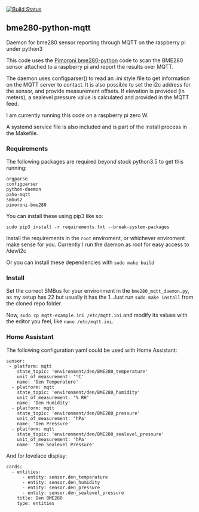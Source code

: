 [![Build Status](https://travis-ci.org/Scott8586/bme280-python-mqtt.svg?branch=master)](https://travis-ci.org/Scott8586/bme280-python-mqtt)

## bme280-python-mqtt
Daemon for bme280 sensor reporting through MQTT on the raspberry pi under python3

This code uses the [Pimoroni bme280-python](https://github.com/pimoroni/bme280-python) code to scan the BME280 sensor attached to a raspberry pi and report the results over MQTT.

The daemon uses configparser() to read an .ini style file to get information on the MQTT server to contact.
It is also possible to set the i2c address for the sensor, and provide measurement offsets.
If elevation is provided (in meters), a sealevel pressure value is calculated and provided in the MQTT feed.

I am currently running this code on a raspberry pi zero W.

A systemd service file is also included and is part of the install process in the Makefile.

### Requirements

The following packages are required beyond stock python3.5 to get this running:

	argparse
	configparser
	python-daemon
	paho-mqtt
	smbus2
	pimoroni-bme280

You can install these using pip3 like so:

```
sudo pip3 install -r requirements.txt --break-system-packages
```

Install the requirements in the `root` enviroment, or whichever enviroment make sense for you. Currently I run the daemon as root for easy access to /dev/i2c

Or you can install these dependencies with `sudo make build`

### Install

Set the correct SMBus for your environment in the `bme280_mqtt_daemon.py`, as my setup has 22 but usually it has the 1.
Just run `sudo make install` from the cloned repo folder.

Now, `sudo cp mqtt-example.ini /etc/mqtt.ini` and modify its values with the editor you feel, like `nano /etc/mqtt.ini`.

### Home Assistant

The following configuration yaml could be used with Home Assistant:

```
sensor:
 - platform: mqtt
    state_topic: 'environment/den/BME280_temperature'
    unit_of_measurement: '°C'
    name: 'Den Temperature'
  - platform: mqtt
    state_topic: 'environment/den/BME280_humidity'
    unit_of_measurement: '% RH'
    name: 'Den Humidity'    
  - platform: mqtt
    state_topic: 'environment/den/BME280_pressure'
    unit_of_measurement: 'hPa'
    name: 'Den Pressure'
  - platform: mqtt
    state_topic: 'environment/den/BME280_sealevel_pressure'
    unit_of_measurement: 'hPa'
    name: 'Den Sealevel Pressure'
```

And for lovelace display:

```
cards:
  - entities:
      - entity: sensor.den_temperature
      - entity: sensor.den_humidity
      - entity: sensor.den_pressure
      - entity: sensor.den_sealevel_pressure
    title: Den BME280
    type: entities
```



